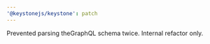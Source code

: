 ```yaml
---
'@keystonejs/keystone': patch
---
```


Prevented parsing theGraphQL schema twice. Internal refactor only.
